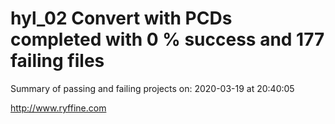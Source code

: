 # hyl_02 Convert with PCDs completed with 0 % success and 177 failing files

Summary of passing and failing projects on: 2020-03-19 at 20:40:05

http://www.ryffine.com
